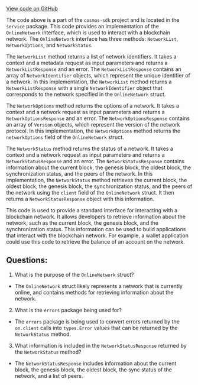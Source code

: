 [View code on GitHub](https://github.com/cosmos/cosmos-sdk/blob/main/tools/rosetta/lib/internal/service/network.go)

The code above is a part of the `cosmos-sdk` project and is located in the `service` package. This code provides an implementation of the `OnlineNetwork` interface, which is used to interact with a blockchain network. The `OnlineNetwork` interface has three methods: `NetworkList`, `NetworkOptions`, and `NetworkStatus`.

The `NetworkList` method returns a list of network identifiers. It takes a context and a metadata request as input parameters and returns a `NetworkListResponse` and an error. The `NetworkListResponse` contains an array of `NetworkIdentifier` objects, which represent the unique identifier of a network. In this implementation, the `NetworkList` method returns a `NetworkListResponse` with a single `NetworkIdentifier` object that corresponds to the network specified in the `OnlineNetwork` struct.

The `NetworkOptions` method returns the options of a network. It takes a context and a network request as input parameters and returns a `NetworkOptionsResponse` and an error. The `NetworkOptionsResponse` contains an array of `Version` objects, which represent the version of the network protocol. In this implementation, the `NetworkOptions` method returns the `networkOptions` field of the `OnlineNetwork` struct.

The `NetworkStatus` method returns the status of a network. It takes a context and a network request as input parameters and returns a `NetworkStatusResponse` and an error. The `NetworkStatusResponse` contains information about the current block, the genesis block, the oldest block, the synchronization status, and the peers of the network. In this implementation, the `NetworkStatus` method retrieves the current block, the oldest block, the genesis block, the synchronization status, and the peers of the network using the `client` field of the `OnlineNetwork` struct. It then returns a `NetworkStatusResponse` object with this information.

This code is used to provide a standard interface for interacting with a blockchain network. It allows developers to retrieve information about the network, such as the current block, the genesis block, and the synchronization status. This information can be used to build applications that interact with the blockchain network. For example, a wallet application could use this code to retrieve the balance of an account on the network.
## Questions: 
 1. What is the purpose of the `OnlineNetwork` struct?
- The `OnlineNetwork` struct likely represents a network that is currently online, and contains methods for retrieving information about the network.

2. What is the `errors` package being used for?
- The `errors` package is being used to convert errors returned by the `on.client` calls into `types.Error` values that can be returned by the `NetworkStatus` method.

3. What information is included in the `NetworkStatusResponse` returned by the `NetworkStatus` method?
- The `NetworkStatusResponse` includes information about the current block, the genesis block, the oldest block, the sync status of the network, and a list of peers.